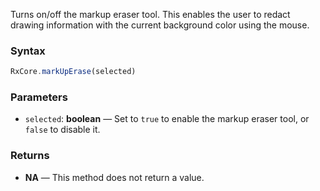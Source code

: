 Turns on/off the markup eraser tool. This enables the user to redact drawing information with the current background color using the mouse.

### Syntax

```typescript
RxCore.markUpErase(selected)
```

### Parameters

- `selected`: **boolean** — Set to `true` to enable the markup eraser tool, or `false` to disable it.

### Returns

- **NA** — This method does not return a value.